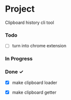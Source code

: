 # Project

Clipboard history cli tool
### Todo

- [ ] turn into chrome extension  

### In Progress


### Done ✓

- [x] make clipboard loader  
- [x] make clipboard getter  

